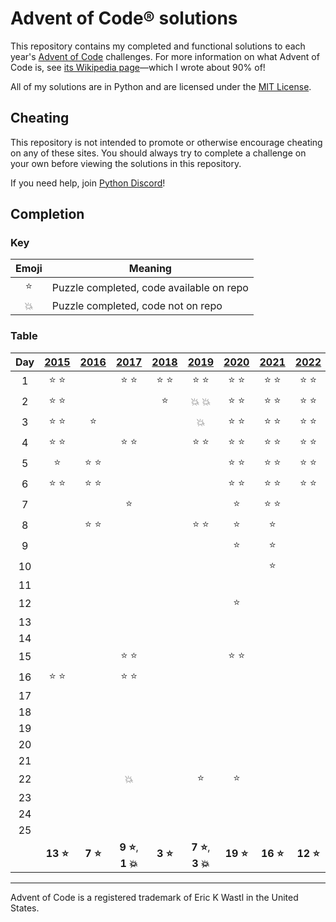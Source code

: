 # Advent of Code® solutions

This repository contains my completed and functional solutions to each year's
[Advent of Code](https://adventofcode.com/) challenges. For more information on
what Advent of Code is, see
[its Wikipedia page](https://en.wikipedia.org/wiki/Advent_of_Code)—which I
wrote about 90% of!

All of my solutions are in Python and are licensed under the
[MIT License](LICENSE).

## Cheating

This repository is not intended to promote or otherwise encourage cheating on
any of these sites. You should always try to complete a challenge on your own
before viewing the solutions in this repository.

If you need help, join [Python Discord](https://discord.gg/python)!

## Completion

### Key

| Emoji  | Meaning                                  |
| :----: | ---------------------------------------- |
| :star: | Puzzle completed, code available on repo |
| :boom: | Puzzle completed, code not on repo       |

### Table

|  Day  |    [2015]     |    [2016]     |           [2017]           |    [2018]     |           [2019]           |    [2020]     |    [2021]     |    [2022]     |    [2023]     |
| :---: | :-----------: | :-----------: | :------------------------: | :-----------: | :------------------------: | :-----------: | :-----------: | :-----------: | :-----------: |
|   1   | :star: :star: |               |       :star: :star:        | :star: :star: |       :star: :star:        | :star: :star: | :star: :star: | :star: :star: | :star: :star: |
|   2   | :star: :star: |               |                            |    :star:     |       :boom: :boom:        | :star: :star: | :star: :star: | :star: :star: |               |
|   3   | :star: :star: |    :star:     |                            |               |           :boom:           | :star: :star: | :star: :star: | :star: :star: |               |
|   4   | :star: :star: |               |       :star: :star:        |               |       :star: :star:        | :star: :star: | :star: :star: | :star: :star: |               |
|   5   |    :star:     | :star: :star: |                            |               |                            | :star: :star: | :star: :star: | :star: :star: |               |
|   6   | :star: :star: | :star: :star: |                            |               |                            | :star: :star: | :star: :star: | :star: :star: |               |
|   7   |               |               |           :star:           |               |                            |    :star:     | :star: :star: |               |               |
|   8   |               | :star: :star: |                            |               |       :star: :star:        |    :star:     |    :star:     |               |               |
|   9   |               |               |                            |               |                            |    :star:     |    :star:     |               |               |
|  10   |               |               |                            |               |                            |               |    :star:     |               |               |
|  11   |               |               |                            |               |                            |               |               |               |               |
|  12   |               |               |                            |               |                            |    :star:     |               |               |               |
|  13   |               |               |                            |               |                            |               |               |               |               |
|  14   |               |               |                            |               |                            |               |               |               |               |
|  15   |               |               |       :star: :star:        |               |                            | :star: :star: |               |               |               |
|  16   | :star: :star: |               |       :star: :star:        |               |                            |               |               |               |               |
|  17   |               |               |                            |               |                            |               |               |               |               |
|  18   |               |               |                            |               |                            |               |               |               |               |
|  19   |               |               |                            |               |                            |               |               |               |               |
|  20   |               |               |                            |               |                            |               |               |               |               |
|  21   |               |               |                            |               |                            |               |               |               |               |
|  22   |               |               |           :boom:           |               |           :star:           |    :star:     |               |               |               |
|  23   |               |               |                            |               |                            |               |               |               |               |
|  24   |               |               |                            |               |                            |               |               |               |               |
|  25   |               |               |                            |               |                            |               |               |               |               |
|       | **13 :star:** | **7 :star:**  | **9 :star:**, **1 :boom:** | **3 :star:**  | **7 :star:**, **3 :boom:** | **19 :star:** | **16 :star:** | **12 :star:** | **2 :star:**  |

---

Advent of Code is a registered trademark of Eric K Wastl in the United States.

[2015]: https://adventofcode.com/2015
[2016]: https://adventofcode.com/2016
[2017]: https://adventofcode.com/2017
[2018]: https://adventofcode.com/2018
[2019]: https://adventofcode.com/2019
[2020]: https://adventofcode.com/2020
[2021]: https://adventofcode.com/2021
[2022]: https://adventofcode.com/2022
[2023]: https://adventofcode.com/2023
